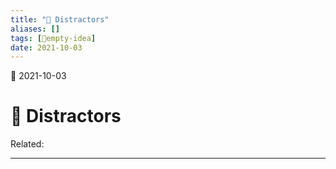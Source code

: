 ```yaml
---
title: "📳 Distractors"
aliases: []
tags: [💭empty-idea]
date: 2021-10-03
---
```

🌱 2021-10-03
# 📳 Distractors
Related:
___